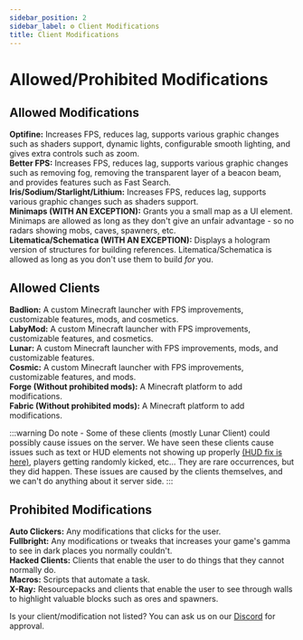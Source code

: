 ```yaml
---
sidebar_position: 2
sidebar_label: ⚙️ Client Modifications
title: Client Modifications
---
```


# Allowed/Prohibited Modifications

## Allowed Modifications

**Optifine:** Increases FPS, reduces lag, supports various graphic changes such as shaders support, dynamic lights, configurable smooth lighting, and gives extra controls such as zoom. <br />
**Better FPS:** Increases FPS, reduces lag, supports various graphic changes such as removing fog, removing the transparent layer of a beacon beam, and provides features such as Fast Search. <br />
**Iris/Sodium/Starlight/Lithium:** Increases FPS, reduces lag, supports various graphic changes such as shaders support. <br />
**Minimaps (WITH AN EXCEPTION):** Grants you a small map as a UI element. Minimaps are allowed as long as they don't give an unfair advantage - so no radars showing mobs, caves, spawners, etc. <br />
**Litematica/Schematica (WITH AN EXCEPTION):** Displays a hologram version of structures for building references. Litematica/Schematica is allowed as long as you don't use them to build *for* you. <br />

## Allowed Clients

**Badlion:** A custom Minecraft launcher with FPS improvements, customizable features, mods, and cosmetics. <br />
**LabyMod:** A custom Minecraft launcher with FPS improvements, customizable features, and cosmetics. <br />
**Lunar:** A custom Minecraft launcher with FPS improvements, mods, and customizable features. <br />
**Cosmic:** A custom Minecraft launcher with FPS improvements, customizable features, and mods. <br />
**Forge (Without prohibited mods):** A Minecraft platform to add modifications. <br />
**Fabric (Without prohibited mods):** A Minecraft platform to add modifications. <br />

:::warning
Do note - Some of these clients (mostly Lunar Client) could possibly cause issues on the server. We have seen these clients cause issues such as text or HUD elements not showing up properly [(HUD fix is here)](../issues/hud-issues.md), players getting randomly kicked, etc... They are rare occurrences, but they did happen. These issues are caused by the clients themselves, and we can't do anything about it server side.
:::

## Prohibited Modifications

**Auto Clickers:** Any modifications that clicks for the user. <br />
**Fullbright:** Any modifications or tweaks that increases your game's gamma to see in dark places you normally couldn't. <br />
**Hacked Clients:** Clients that enable the user to do things that they cannot normally do. <br />
**Macros:** Scripts that automate a task. <br />
**X-Ray:** Resourcepacks and clients that enable the user to see through walls to highlight valuable blocks such as ores and spawners. <br />

Is your client/modification not listed? You can ask us on our [Discord](https://discord.hexarchon.net/) for approval.